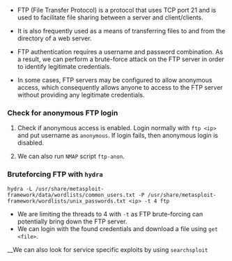 
- FTP (File Transfer Protocol) is a protocol that uses TCP port 21 and is used to facilitate file sharing between a server and client/clients.

- It is also frequently used as a means of transferring files to and from the directory of a web server.

- FTP authentication requires a username and password combination. As a result, we can perform a brute-force attack on the FTP server in order to identify legitimate credentials.

- In some cases, FTP servers may be configured to allow anonymous access, which consequently allows anyone to access to the FTP server without providing any legitimate credentials. 

### Check for anonymous FTP login

1. Check if anonymous access is enabled. Login normally with `ftp <ip>` and put username as `anonymous`. If login fails, then anonymous login is disabled.

2. We can also run `NMAP` script `ftp-anon`.

### Bruteforcing FTP with `hydra`

```
hydra -L /usr/share/metasploit-framework/data/wordlists/common_users.txt -P /usr/share/metasploit-framework/wordlists/unix_passwords.txt <ip> -t 4 ftp
```

- We are limiting the threads to 4 with `-t` as FTP brute-forcing can potentially bring down the FTP server.
- We can login with the found credentials and download a file using `get <file>`.

__We can also look for service specific exploits by using `searchsploit`
